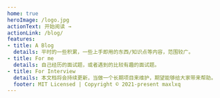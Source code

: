 ```yaml
---
home: true
heroImage: /logo.jpg
actionText: 开始阅读 →
actionLink: /blog/
features:
- title: A Blog
  details: 平时的一些积累，一些上手即用的东西/知识点等内容，范围较广。
- title: For me
  details: 自己经历的面试题，或者遇到的比较有趣的面试题。
- title: For Interview
  details: 本文档将会持续更新，当做一个长期项目来维护，期望能够给大家带来帮助。
  footer: MIT Licensed | Copyright © 2021-present maxlxq
---
```

